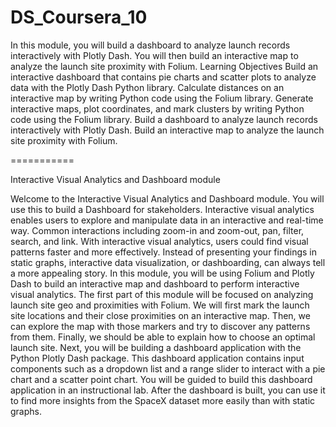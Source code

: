 # DS_Coursera_10

In this module, you will build a dashboard to analyze launch records interactively with Plotly Dash. You will then build an interactive map to analyze the launch site proximity with Folium.
Learning Objectives
Build an interactive dashboard that contains pie charts and scatter plots to analyze data with the Plotly Dash Python library.
Calculate distances on an interactive map by writing Python code using the Folium library.
Generate interactive maps, plot coordinates, and mark clusters by writing Python code using the Folium library.
Build a dashboard to analyze launch records interactively with Plotly Dash.
Build an interactive map to analyze the launch site proximity with Folium.

===========

Interactive Visual Analytics and Dashboard module

Welcome to the Interactive Visual Analytics
and Dashboard module. You will use this to build a Dashboard for
stakeholders. Interactive visual analytics enables users
to explore and manipulate data in an interactive and real-time way. Common interactions including zoom-in and
zoom-out, pan, filter, search, and link. With interactive visual analytics, users could
find visual patterns faster and more effectively. Instead of presenting your findings in static
graphs, interactive data visualization, or dashboarding, can always tell a more appealing
story. In this module, you will be using Folium and
Plotly Dash to build an interactive map and dashboard to perform interactive visual analytics. The first part of this module will be focused
on analyzing launch site geo and proximities with Folium. We will first mark the launch site locations
and their close proximities on an interactive map. Then, we can explore the map with those markers
and try to discover any patterns from them. Finally, we should be able to explain how
to choose an optimal launch site. Next, you will be building a dashboard application
with the Python Plotly Dash package. This dashboard application contains input
components such as a dropdown list and a range slider to interact with a pie chart and a
scatter point chart. You will be guided to build this dashboard
application in an instructional lab. After the dashboard is built, you can use
it to find more insights from the SpaceX dataset more easily than with static graphs.
